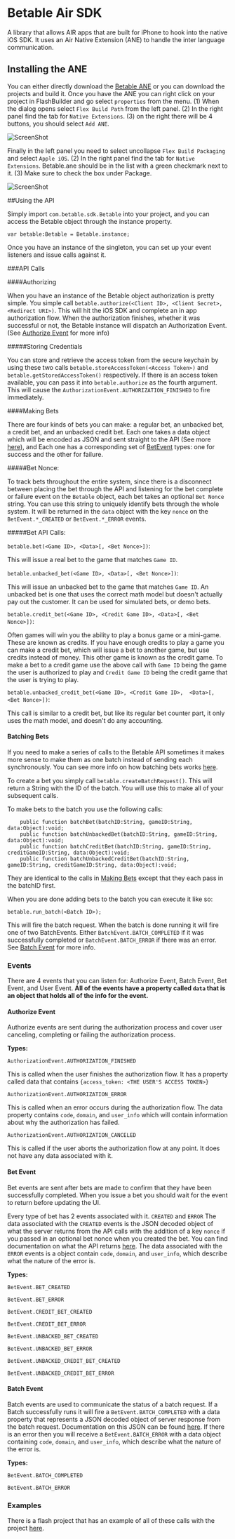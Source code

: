 # Betable Air SDK
A library that allows AIR apps that are built for iPhone to hook into the native iOS SDK. It uses an Air Native Extension (ANE) to handle the inter language communication.

## Installing the ANE
You can either directly download the [Betable ANE](https://github.com/betable/betable-ios-air-sdk/raw/master/Betable/bin/build/Betable.ane) or you can download the projects and build it. Once you have the ANE you can right click on your project in FlashBuilder and go select `properties` from the menu. (1) When the dialog opens select `Flex Build Path` from the left panel. (2) In the right panel find the tab for `Native Extensions`. (3) on the right there will be 4 buttons, you should select `Add ANE`.

![ScreenShot](https://raw.github.com/betable/betable-ios-air-sdk/master/Images/buildpath.png)

Finally in the left panel you need to select uncollapse `Flex Build Packaging` and select `Apple iOS`.  (2) In the right panel find the tab for `Native Extensions`. Betable.ane should be in the list with a green checkmark next to it. (3) Make sure to check the box under Package.

![ScreenShot](https://raw.github.com/betable/betable-ios-air-sdk/master/Images/packaging.png)

##Using the API

Simply import `com.betable.sdk.Betable` into your project, and you can access the Betable object through the instance property.

    var betable:Betable = Betable.instance;

Once you have an instance of the singleton, you can set up your event listeners and issue calls against it.

###API Calls

####Authorizing

When you have an instance of the Betable object authorization is pretty simple.  You simple call `betable.authorize(<Client ID>, <Client Secret>, <Redirect URI>)`.  This will hit the iOS SDK and complete an in app authorization flow. When the authorization finishes, whether it was successful or not, the Betable instance will dispatch an Authorization Event. (See [Authorize Event](#authorize-event) for more info)

#####Storing Credentials

You can store and retrieve the access token from the secure keychain by using these two calls `betable.storeAccessToken(<Access Token>)` and `betable.getStoredAccessToken()` respectively. If there is an access token available, you can pass it into `betable.authorize` as the fourth argument. This will cause the `AuthorizationEvent.AUTHORIZATION_FINISHED` to fire immediately.

####<a id="making-bets"></a>Making Bets

There are four kinds of bets you can make: a regular bet, an unbacked bet, a credit bet, and an unbacked credit bet.  Each one takes a data object which will be encoded as JSON and sent straight to the API (See more [here](https://developers.betable.com/docs/#post-gamesgameidbet)), and Each one has a corresponding set of [BetEvent](#bet-event) types: one for success and the other for failure.

#####Bet Nonce:

To track bets throughout the entire system, since there is a disconnect between placing the bet through the API and listening for the bet complete or failure event on the `Betable` object, each bet takes an optional `Bet Nonce` string. You can use this string to uniquely identify bets through the whole system. It will be returned in the `data` object with the key `nonce` on the `BetEvent.*_CREATED` or `BetEvent.*_ERROR` events.

#####Bet API Calls:

`betable.bet(<Game ID>, <Data>[, <Bet Nonce>])`:

This will issue a real bet to the game that matches `Game ID`.

`betable.unbacked_bet(<Game ID>, <Data>[, <Bet Nonce>])`:

This will issue an unbacked bet to the game that matches `Game ID`. An unbacked bet is one that uses the correct math model but doesn't actually pay out the customer.  It can be used for simulated bets, or demo bets.

`betable.credit_bet(<Game ID>, <Credit Game ID>, <Data>[, <Bet Nonce>])`:

Often games will win you the ability to play a bonus game or a mini-game.  These are known as credits. If you have enough credits to play a game you can make a credit bet, which will issue a bet to another game, but use credits instead of money. This other game is known as the credit game.  To make a bet to a credit game use the above call with `Game ID` being the game the user is authorized to play and `Credit Game ID` being the credit game that the user is trying to play.

`betable.unbacked_credit_bet(<Game ID>, <Credit Game ID>,  <Data>[, <Bet Nonce>])`:

This call is similar to a credit bet, but like its regular bet counter part, it only uses the math model, and doesn't do any accounting.

#### Batching Bets

If you need to make a series of calls to the Betable API sometimes it makes more sense to make them as one batch instead of sending each synchronously.  You can see more info on how batching bets works [here](https://developers.betable.com/docs/#batch-requests).

To create a bet you simply call `betable.createBatchRequest()`. This will return a String with the ID of the batch. You will use this to make all of your subsequent calls.

To make bets to the batch you use the following calls:

		public function batchBet(batchID:String, gameID:String, data:Object):void;
		public function batchUnbackedBet(batchID:String, gameID:String, data:Object):void;
		public function batchCreditBet(batchID:String, gameID:String, creditGameID:String, data:Object):void;
		public function batchUnbackedCreditBet(batchID:String, gameID:String, creditGameID:String, data:Object):void;

They are identical to the calls in [Making Bets](#making-bets) except that they each pass in the batchID first.

When you are done adding bets to the batch you can execute it like so:

	betable.run_batch(<Batch ID>);

This will fire the batch request. When the batch is done running it will fire one of two BatchEvents.  Either `BatchEvent.BATCH_COMPLETED` if it was successfully completed or `BatchEvent.BATCH_ERROR` if there was an error.  See [Batch Event](#batch-event) for more info.

### Events

There are 4 events that you can listen for: Authorize Event, Batch Event, Bet Event, and User Event. **All of the events have a property called `data` that is an object that holds all of the info for the event.**

#### <a id="authorize-event"></a>Authorize Event

Authorize events are sent during the authorization process and cover user canceling, completing or failing the authorization process.

**Types:**

`AuthorizationEvent.AUTHORIZATION_FINISHED`

This is called when the user finishes the authorization flow. It has a property called data that contains `{access_token: <THE USER'S ACCESS TOKEN>}`

`AuthorizationEvent.AUTHORIZATION_ERROR`

This is called when an error occurs during the authorization flow. The data property contains `code`, `domain`, and `user_info` which will contain information about why the authorization has failed.

`AuthorizationEvent.AUTHORIZATION_CANCELED`

This is called if the user aborts the authorization flow at any point. It does not have any data associated with it.

#### <a id="bet-event"></a>Bet Event

Bet events are sent after bets are made to confirm that they have been successfully completed. When you issue a bet you should wait for the event to return before updating the UI.

Every type of bet has 2 events associated with it. `CREATED` and `ERROR` The data associated with the `CREATED` events is the JSON decoded object of what the server returns from the API calls with the addition of a key `nonce` if you passed in an optional bet nonce when you created the bet.  You can find documentation on what the API returns [here](https://developers.betable.com/docs/#post-gamesgameidbet). The data associated with the `ERROR` events is a object contain `code`, `domain`, and `user_info`, which describe what the nature of the error is.

**Types:**

`BetEvent.BET_CREATED`

`BetEvent.BET_ERROR`

`BetEvent.CREDIT_BET_CREATED`

`BetEvent.CREDIT_BET_ERROR`

`BetEvent.UNBACKED_BET_CREATED`

`BetEvent.UNBACKED_BET_ERROR`

`BetEvent.UNBACKED_CREDIT_BET_CREATED`

`BetEvent.UNBACKED_CREDIT_BET_ERROR`

#### <a id="batch-event"></a>Batch Event

Batch events are used to communicate the status of a batch request. If a Batch successfully runs it will fire a `BetEvent.BATCH_COMPLETED` with a data property that represents a JSON decoded object of server response from the batch request.  Documentation on this JSON can be found [here](https://developers.betable.com/docs/#batch-requests).  If there is an error then you will receive a `BetEvent.BATCH_ERROR` with a data object containing `code`, `domain`, and `user_info`, which describe what the nature of the error is.

**Types:**

`BetEvent.BATCH_COMPLETED`

`BetEvent.BATCH_ERROR`

### Examples

There is a flash project that has an example of all of these calls with the project [here](https://github.com/betable/betable-ios-air-sdk/tree/master/BetableTestApp).
